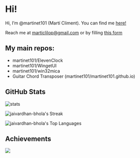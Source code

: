 # Hi!
Hi, I’m @martinet101 (Martí Climent). You can find me [here!](https://www.somepythonthings.tk/)

Reach me at marticlilop@gmail.com or by filling [this form](https://www.somepythonthings.tk/#contact)

## My main repos:
 - martinet101/ElevenClock
 - martinet101/WingetUI
 - martinet101/win32mica
 - Guitar Chord Transposer (martinet101/martinet101.github.io)
 
 
## GitHub Stats

![stats](https://github-readme-stats.vercel.app/api?username=martinet101&theme=default&show_icons=true&hide_border=true&count_private=true)

![jaivardhan-bhola's Streak](https://github-readme-streak-stats.herokuapp.com/?user=martinet101&theme=default&hide_border=true)

![jaivardhan-bhola's Top Languages](https://github-readme-stats.vercel.app/api/top-langs/?username=martinet101&theme=default&show_icons=true&hide_border=true&layout=compact)

## Achievements  
![](https://github-profile-trophy.vercel.app/?username=martinet101&show_icons=true&hide_border=true)

